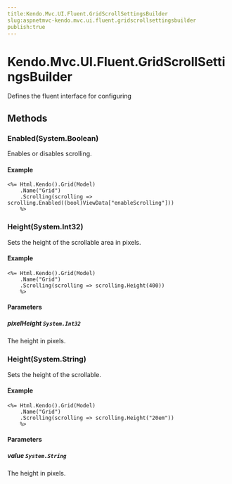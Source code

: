 ```yaml
---
title:Kendo.Mvc.UI.Fluent.GridScrollSettingsBuilder
slug:aspnetmvc-kendo.mvc.ui.fluent.gridscrollsettingsbuilder
publish:true
---
```


# Kendo.Mvc.UI.Fluent.GridScrollSettingsBuilder

Defines the fluent interface for configuring

## Methods

### Enabled(System.Boolean)
Enables or disables scrolling.

#### Example
    <%= Html.Kendo().Grid(Model)
        .Name("Grid")
        .Scrolling(scrolling => scrolling.Enabled((bool)ViewData["enableScrolling"]))
        %>

### Height(System.Int32)
Sets the height of the scrollable area in pixels.

#### Example
    <%= Html.Kendo().Grid(Model)
        .Name("Grid")
        .Scrolling(scrolling => scrolling.Height(400))
        %>

#### Parameters

##### pixelHeight `System.Int32`
The height in pixels.

### Height(System.String)
Sets the height of the scrollable.

#### Example
    <%= Html.Kendo().Grid(Model)
        .Name("Grid")
        .Scrolling(scrolling => scrolling.Height("20em"))
        %>

#### Parameters

##### value `System.String`
The height in pixels.